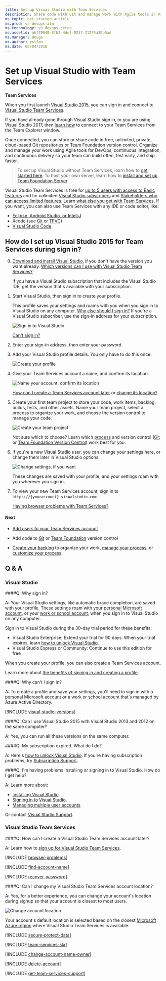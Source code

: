 ```yaml
---
title: Set up Visual Studio with Team Services
description: Share code with Git and manage work with Agile tools in Visual Studio Team Services (VSTS) for continuous integration and continuous delivery
ms.topic: get-started-article
ms.prod: vs-devops-alm
ms.technology: vs-devops-setup
ms.assetid: abf70640-8fb2-4def-9237-21276a39b5ad
ms.manager: douge
ms.author: estfan
ms.date: 08/04/2016
---
```


#	Set up Visual Studio with Team Services

**Team Services**

When you first launch [Visual Studio 2015](https://www.visualstudio.com/products/vs-2015-product-editions), 
you can sign in and connect to [Visual Studio Team Services](https://www.visualstudio.com/products/visual-studio-team-services-vs).

If you have already gone through Visual Studio sign in, or you are using Visual Studio 2017, then [learn how](../../git/gitquickstart-vs2017.md) to connect to 
your Team Services from the Team Explorer window.

Once connected, you can store or share code in free, unlimited, private, 
cloud-based Git repositories or Team Foundation version control. 
Organize and manage your work using Agile tools for DevOps, 
continuous integration, and continuous delivery so your team can build often, 
test early, and ship faster.

> To set up Visual Studio without Team Services, 
> learn how to [get started here](https://msdn.microsoft.com/library/e2h7fzkw.aspx). 
> To host your own server, 
> learn how to [install and set up Team Foundation Server](../tfs/install/get-started.md).

Visual Studio Team Services is free for 
[up to 5 users with access to Basic features](https://www.visualstudio.com/products/visual-studio-team-services-feature-matrix-vs) 
and for unlimited [Visual Studio subscribers](https://www.visualstudio.com/products/how-to-buy-vs) and 
[Stakeholders who can access limited features](https://www.visualstudio.com/products/visual-studio-team-services-feature-matrix-vs).
Learn [what else you get with Team Services](https://www.visualstudio.com/pricing/visual-studio-team-services-pricing-vs). 
If you want, you can also use Team Services with any IDE or code editor, like:

*	[Eclipse, Android Studio, or IntelliJ](http://java.visualstudio.com/Docs/tools/intro)
*	Xcode (see [Git](../../git/share-your-code-in-git-xcode.md) or [TFVC](../../tfvc/share-your-code-in-tfvc-xcode.md))
*	[Visual Studio Code](https://code.visualstudio.com/docs/editor/versioncontrol)

##	How do I set up Visual Studio 2015 for Team Services during sign in?

0.  [Download and install Visual Studio](https://go.microsoft.com/fwlink/?LinkId=309297&clcid=0x409&slcid=0x409), 
if you don't have the version you want already. 
[Which versions can I use with Visual Studio Team Services?](#vs-versions)

	If you have a Visual Studio subscription that 
	includes the Visual Studio IDE, get the version 
	that's available with your subscription.

0.  Start Visual Studio, 
then sign in to create your profile. 

	This profile saves your settings and roams with you 
	when you sign in to Visual Studio on any computer. 
	[Why else should I sign in?](#why-sign-in)
	If you're a Visual Studio subscriber, 
	use the sign-in address for your subscription. 

	![Sign in to Visual Studio](_img/set-up-vs/sign-in-visual-studio.png)

	[Can't sign in?](#cannot-sign-in)

0.	Enter your sign-in address, 
then enter your password.

0.	Add your Visual Studio profile details. You only have to do this once. 

	![Create your profile](_img/set-up-vs/profile-account-details.png)

0.	Give your Team Services account a name, 
and confirm its location. 

	![Name your account, confirm its location](_img/set-up-vs/profile-account-details2.png)

	[How can I create a Team Services account later](#WhatIsVSO) or [change its location?](#change-location)

0.	Create your first team project to store your code, 
work items, backlog, builds, tests, and other assets. 
Name your team project, select a process to organize your work, 
and choose the version control to manage your code.

	![Create your team project](_img/set-up-vs/create-team-project-vs.png)

	Not sure which to choose? Learn which 
	[process](../../work/guidance/choose-process.md) 
	and version control ([Git](../../git/overview.md) 
	or [Team Foundation Version Control](../../tfvc/overview.md))
	work best for you.

0.	If you're a new Visual Studio user, you can change your settings here, 
or change them later in Visual Studio options.

	![Change settings, if you want](_img/set-up-vs/HelloNewProfile.png)

	These changes are saved with your profile, 
	and your settings roam with you wherever you sign in. 

0.	To view your new Team Services account, 
	sign in to ```https://{youraccount}.visualstudio.com```. 

    [Having browser problems with Team Services?](#browser-problems)

####	Next

*	[Add users to your Team Services account](add-account-users-assign-access-levels-team-services.md)

*	Add code to [Git](../../git/share-your-code-in-git-vs.md) 
or [Team Foundation](../../tfvc/share-your-code-in-tfvc-vs.md) version control

*	[Create your backlog](../../work/backlogs/create-your-backlog.md) to organize your work, 
	[manage your process](../../work/process/manage-process.md), 
	or [customize your process](../../work/process/customize-process.md)

## Q & A

### Visual Studio 

<!-- BEGINSECTION class="md-qanda" -->

<a name="why-sign-in"></a>
####Q: Why sign in?

A:	Your Visual Studio settings, 
like automatic brace completion, 
are saved with your profile. 
These settings roam with your [personal Microsoft account](https://www.microsoft.com/account), 
or your [work or school account](https://azure.microsoft.com/en-us/documentation/articles/sign-up-organization/), 
when you sign in to Visual Studio on any computer. 

Sign in to Visual Studio during the 30-day 
trial period for these benefits:

*	Visual Studio Enterprise: Extend your trial for 90 days. When your trial expires, 
learn [how to unlock Visual Studio](https://msdn.microsoft.com/library/dn950037.aspx).
*	Visual Studio Express or Community: Continue to use this edition for free

When you create your profile, 
you can also create a Team Services account. 

Learn more about 
[the benefits of signing in and creating a profile](https://msdn.microsoft.com/library/dn457348.aspx). 

<a name="cannot-sign-in"></a>
####Q: Why can't I sign in?

A:	To create a profile and save your settings, 
you'll need to sign in with a [personal Microsoft account](https://www.microsoft.com/account) 
or a [work or school account](https://azure.microsoft.com/en-us/documentation/articles/sign-up-organization/) 
that's managed by Azure Active Directory.

<a name="vs-versions"></a>

[!INCLUDE [visual-studio-versions](../../_shared/qa-visual-studio-versions.md)]

####Q: Can I use Visual Studio 2015 with Visual Studio 2013 and 2012 on the same computer?

A:	Yes, you can run all these versions on the same computer.

####Q:	My subscription expired. What do I do?

A:	Here's [how to unlock Visual Studio](https://msdn.microsoft.com/library/dn950037.aspx). 
If you're having subscription problems, 
try [Subscription Support](https://www.visualstudio.com/support/subscription-support-vs).

####Q:	I'm having problems installing or signing in to Visual Studio. How do I get help? 

A:	Learn more about:

*	[Installing Visual Studio](https://msdn.microsoft.com/en-us/library/e2h7fzkw.aspx).
*	[Signing in to Visual Studio](https://msdn.microsoft.com/library/dn457348.aspx).
*	[Managing multiple user accounts](https://msdn.microsoft.com/en-us/library/dn872465.aspx).

Or contact [Visual Studio Support](https://www.visualstudio.com/support/support-overview-vs). 

<!-- ENDSECTION -->

### Visual Studio Team Services

<!-- BEGINSECTION class="md-qanda" -->

<a name="WhatIsVSO"></a>
####Q: How can I create a Visual Studio Team Services account later?

A:	Learn how to [sign up for Visual Studio Team Services](sign-up-for-visual-studio-team-services.md).

<a name="browser-problems"></a>

[!INCLUDE [browser-problems](../../_shared/qa-browser-problems.md)]

[!INCLUDE [find-account-name](../../_shared/qa-find-account-name.md)]

[!INCLUDE [recover-password](../../_shared/qa-recover-password.md)]

<a name="change-location"></a>
####Q: Can I change my Visual Studio Team Services account location?

A:	Yes, for a better experience, 
you can change your account's location during signup 
so that your account is closest to most users.

![Change account location](_img/set-up-vs/change-location.png)

Your account's default location is selected based on the closest 
[Microsoft Azure region](https://azure.microsoft.com/en-us/regions) 
where Visual Studio Team Services is available. 

[!INCLUDE [secure-protect-data](../../_shared/qa-secure-protect-data.md)]

[!INCLUDE [team-services-sla](../../_shared/qa-team-services-sla.md)]

[!INCLUDE [change-account-name-owner](../../_shared/qa-change-account-name-owner.md)]

[!INCLUDE [delete-account](../../_shared/qa-delete-account.md)]

[!INCLUDE [get-team-services-support](../../_shared/qa-get-team-services-support.md)]

<!-- ENDSECTION -->
